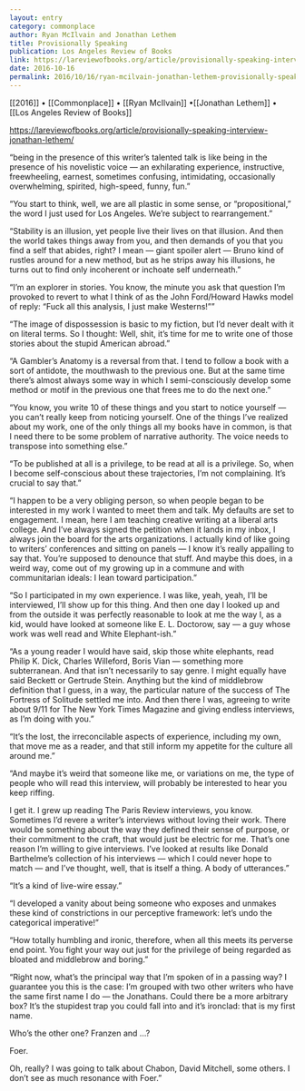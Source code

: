 ```yaml
---
layout: entry
category: commonplace
author: Ryan McIlvain and Jonathan Lethem
title: Provisionally Speaking
publication: Los Angeles Review of Books
link: https://lareviewofbooks.org/article/provisionally-speaking-interview-jonathan-lethem/
date: 2016-10-16
permalink: 2016/10/16/ryan-mcilvain-jonathan-lethem-provisionally-speaking
---
```


[[2016]] • [[Commonplace]] • [[Ryan McIlvain]] •[[Jonathan Lethem]] • [[Los Angeles Review of Books]]

https://lareviewofbooks.org/article/provisionally-speaking-interview-jonathan-lethem/

“being in the presence of this writer’s talented talk is like being in the presence of his novelistic voice — an exhilarating experience, instructive, freewheeling, earnest, sometimes confusing, intimidating, occasionally overwhelming, spirited, high-speed, funny, fun.”

“You start to think, well, we are all plastic in some sense, or “propositional,” the word I just used for Los Angeles. We’re subject to rearrangement.”

“Stability is an illusion, yet people live their lives on that illusion. And then the world takes things away from you, and then demands of you that you find a self that abides, right? I mean — giant spoiler alert — Bruno kind of rustles around for a new method, but as he strips away his illusions, he turns out to find only incoherent or inchoate self underneath.”

“I’m an explorer in stories. You know, the minute you ask that question I’m provoked to revert to what I think of as the John Ford/Howard Hawks model of reply: “Fuck all this analysis, I just make Westerns!””

“The image of dispossession is basic to my fiction, but I’d never dealt with it on literal terms. So I thought: Well, shit, it’s time for me to write one of those stories about the stupid American abroad.”

“A Gambler’s Anatomy is a reversal from that. I tend to follow a book with a sort of antidote, the mouthwash to the previous one. But at the same time there’s almost always some way in which I semi-consciously develop some method or motif in the previous one that frees me to do the next one.”

“You know, you write 10 of these things and you start to notice yourself — you can’t really keep from noticing yourself. One of the things I’ve realized about my work, one of the only things all my books have in common, is that I need there to be some problem of narrative authority. The voice needs to transpose into something else.”

“To be published at all is a privilege, to be read at all is a privilege. So, when I become self-conscious about these trajectories, I’m not complaining. It’s crucial to say that.”

“I happen to be a very obliging person, so when people began to be interested in my work I wanted to meet them and talk. My defaults are set to engagement. I mean, here I am teaching creative writing at a liberal arts college. And I’ve always signed the petition when it lands in my inbox, I always join the board for the arts organizations. I actually kind of like going to writers’ conferences and sitting on panels — I know it’s really appalling to say that. You’re supposed to denounce that stuff. And maybe this does, in a weird way, come out of my growing up in a commune and with communitarian ideals: I lean toward participation.”

“So I participated in my own experience. I was like, yeah, yeah, I’ll be interviewed, I’ll show up for this thing. And then one day I looked up and from the outside it was perfectly reasonable to look at me the way I, as a kid, would have looked at someone like E. L. Doctorow, say — a guy whose work was well read and White Elephant-ish.”

“As a young reader I would have said, skip those white elephants, read Philip K. Dick, Charles Willeford, Boris Vian — something more subterranean. And that isn’t necessarily to say genre. I might equally have said Beckett or Gertrude Stein. Anything but the kind of middlebrow definition that I guess, in a way, the particular nature of the success of The Fortress of Solitude settled me into. And then there I was, agreeing to write about 9/11 for The New York Times Magazine and giving endless interviews, as I’m doing with you.”

“It’s the lost, the irreconcilable aspects of experience, including my own, that move me as a reader, and that still inform my appetite for the culture all around me.”

“And maybe it’s weird that someone like me, or variations on me, the type of people who will read this interview, will probably be interested to hear you keep riffing.

I get it. I grew up reading The Paris Review interviews, you know. Sometimes I’d revere a writer’s interviews without loving their work. There would be something about the way they defined their sense of purpose, or their commitment to the craft, that would just be electric for me. That’s one reason I’m willing to give interviews. I’ve looked at results like Donald Barthelme’s collection of his interviews — which I could never hope to match — and I’ve thought, well, that is itself a thing. A body of utterances.”

“It’s a kind of live-wire essay.”

“I developed a vanity about being someone who exposes and unmakes these kind of constrictions in our perceptive framework: let’s undo the categorical imperative!”

“How totally humbling and ironic, therefore, when all this meets its perverse end point. You fight your way out just for the privilege of being regarded as bloated and middlebrow and boring.”

“Right now, what’s the principal way that I’m spoken of in a passing way? I guarantee you this is the case: I’m grouped with two other writers who have the same first name I do — the Jonathans. Could there be a more arbitrary box? It’s the stupidest trap you could fall into and it’s ironclad: that is my first name.

Who’s the other one? Franzen and …?

Foer.

Oh, really? I was going to talk about Chabon, David Mitchell, some others. I don’t see as much resonance with Foer.”
